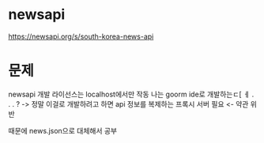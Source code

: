 # newsapi
https://newsapi.org/s/south-korea-news-api

# 문제
newsapi 개발 라이선스는 localhost에서만 작동
나는 goorm ide로 개발하는ㄷ[ ㅔ . . . ? -> 정말 이걸로 개발하려고 하면 api 정보를 복제하는 프록시 서버 필요 <- 약관 위반

때문에 news.json으로 대체해서 공부
